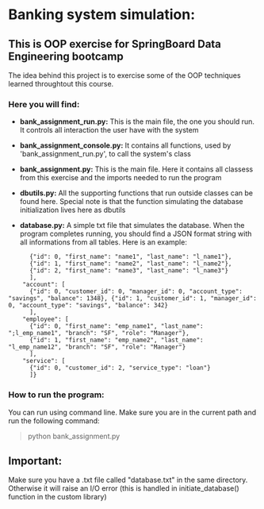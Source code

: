 # Banking system simulation:
## This is OOP exercise for SpringBoard Data Engineering bootcamp

The idea behind this project is to exercise some of the OOP  techniques learned throughtout this course.


### Here you will find:
* **bank_assignment_run.py:**
This is the main file, the one you should run. It controls all interaction the user have with the system

* **bank_assignment_console.py:**
It contains all functions, used by 'bank_assignment_run.py', to call the system's class

* **bank_assignment.py:**
This is the main file. Here it contains all classess from this exercise and the imports needed to run the program

* **dbutils.py:**
All the supporting functions that run outside classes can be found here. Special note is that the function simulating the database initialization lives here as dbutils

* **database.py:**
A simple txt file that simulates the database. When the program completes running, you should find a JSON format string with all informations from all tables. Here is an example:

```{"customer": [
      {"id": 0, "first_name": "name1", "last_name": "l_name1"},
      {"id": 1, "first_name": "name2", "last_name": "l_name2"},
      {"id": 2, "first_name": "name3", "last_name": "l_name3"}
      ],
    "account": [
      {"id": 0, "customer_id": 0, "manager_id": 0, "account_type": "savings", "balance": 1348}, {"id": 1, "customer_id": 1, "manager_id": 0, "account_type": "savings", "balance": 342}
      ],
    "employee": [
      {"id": 0, "first_name": "emp_name1", "last_name": ";l_emp_name1", "branch": "SF", "role": "Manager"},
      {"id": 1, "first_name": "emp_name2", "last_name": "l_emp_name12", "branch": "SF", "role": "Manager"}
      ],
    "service": [
      {"id": 0, "customer_id": 2, "service_type": "loan"}
      ]}
```
### How to run the program:
You can run using command line. Make sure you are in the current path and run the following command:
> python bank_assignment.py

## Important:
Make sure you have a .txt file called "database.txt" in the same directory. Otherwise it will raise an I/O error (this is handled in initiate_database() function in the custom library)

